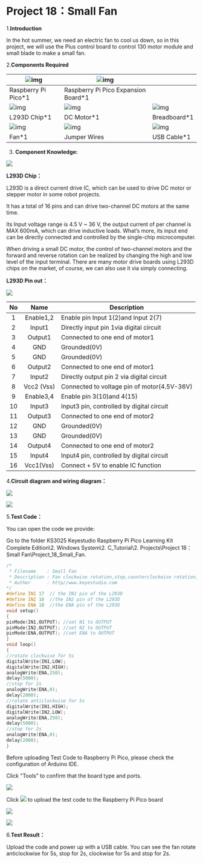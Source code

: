 # Project 18：Small Fan

1.**Introduction**

In the hot summer, we need an electric fan to cool us down, so in this project, we will use the Plus control board to control 130 motor module and small blade to make a small fan.

2.**Components Required**

| ![img](media/wps33.png) | ![img](media/wps34.jpg)             |                         |
| ----------------------- | ----------------------------------- | ----------------------- |
| Raspberry Pi Pico*1     | Raspberry Pi Pico Expansion Board*1 |                         |
| ![img](media/wps35.jpg) | ![img](media/wps36.png)             | ![img](media/wps37.jpg) |
| L293D Chip*1            | DC Motor*1                          | Breadboard*1            |
| ![img](media/wps38.jpg) | ![img](media/wps39.jpg)             | ![img](media/wps40.jpg) |
| Fan*1                   | Jumper Wires                        | USB Cable*1             |



3. **Component Knowledge:**

![](/media/5fe5f8cd6e75e7f8d4ec71f54a4ac2f5.png)

**L293D Chip：**

L293D is a direct current drive IC, which can be used to drive DC motor or stepper motor in some robot projects.

It has a total of 16 pins and can drive two-channel DC motors at the same time.

Its Input voltage range is 4.5 V \~ 36 V, the output current of per channel is MAX 600mA, which can drive inductive loads. What’s more, its input end can be directly connected and controlled by the single-chip microcomputer.

When driving a small DC motor, the control of two-channel motors and the forward and reverse rotation can be realized by changing the high and low level of the input terminal. There are many motor drive boards using L293D chips on the market, of course, we can also use it via simply connecting.

**L293D Pin out：**

![](/media/2e5e0bd5b4577ac159d0568404dc21b5.png)

|  No  |    Name    | Description                                 |
| :--: | :--------: | ------------------------------------------- |
|  1   | Enable1,2  | Enable pin Input 1(2)and Input 2(7)         |
|  2   |   Input1   | Directly input pin 1via digital circuit     |
|  3   |  Output1   | Connected to one end of motor1              |
|  4   |    GND     | Grounded(0V)                                |
|  5   |    GND     | Grounded(0V)                                |
|  6   |  Output2   | Connected to one end of motor1              |
|  7   |   Input2   | Directly output pin 2 via digital circuit   |
|  8   | Vcc2 (Vss) | Connected to voltage pin of motor(4.5V-36V) |
|  9   | Enable3,4  | Enable pin 3(10)and 4(15)                   |
|  10  |   Input3   | Input3 pin, controlled by digital circuit   |
|  11  |  Output3   | Connected to one end of motor2              |
|  12  |    GND     | Grounded(0V)                                |
|  13  |    GND     | Grounded(0V)                                |
|  14  |  Output4   | Connected to one end of motor2              |
|  15  |   Input4   | Input4 pin, controlled by digital circuit   |
|  16  | Vcc1(Vss)  | Connect + 5V to enable IC function          |



4.**Circuit diagram and wiring diagram：**

![](/media/40a4235ff016ce29140f3c7cedab4610.png)

![](/media/5d8dc14f86142189160f2c30f4641bb8.png)

5.**Test Code：**

You can open the code we provide:

Go to the folder KS3025 Keyestudio Raspberry Pi Pico Learning Kit Complete Edition\\2. Windows System\\2. C\_Tutorial\\2. Projects\\Project 18：Small Fan\\Project\_18\_Small\_Fan.

```C
/*
 * Filename    : Small Fan
 * Description : Fan clockwise rotation,stop,counterclockwise rotation,stop,cycle.
 * Auther      : http//www.keyestudio.com
*/
#define IN1 17  // the IN1 pin of the L293D
#define IN2 16  //the IN2 pin of the L293D
#define ENA 18  //the ENA pin of the L293D
void setup()
{
pinMode(IN1,OUTPUT); //set N1 to OUTPUT
pinMode(IN2,OUTPUT); //set N2 to OUTPUT
pinMode(ENA,OUTPUT); //set ENA to OUTPUT
}
void loop()
{
//rotate clockwise for 5s
digitalWrite(IN1,LOW);
digitalWrite(IN2,HIGH);
analogWrite(ENA,250);
delay(5000);
//stop for 2s 
analogWrite(ENA,0);
delay(2000);
//rotate anticlockwise for 5s
digitalWrite(IN1,HIGH);
digitalWrite(IN2,LOW);
analogWrite(ENA,250);
delay(5000);
//stop for 2s
analogWrite(ENA,0);
delay(2000);
}
```


Before uploading Test Code to Raspberry Pi Pico, please check the configuration of Arduino IDE.

Click "Tools" to confirm that the board type and ports.

![](/media/804ba81db77a032aadaa9a133e0d347f.png)

Click ![](/media/b0d41283bf5ae66d2d5ab45db15331ba.png) to upload the test code to the Raspberry Pi Pico board

![](/media/aa9e8a786a85752241e73ea97f1ba0ed.png)

![](/media/61f3cbff0711ae58cc54bd0f8fa864dd.png)

6.**Test Result：**

Upload the code and power up with a USB cable. You can see the fan rotate anticlockwise for 5s, stop for 2s, clockwise for 5s and stop for 2s.
